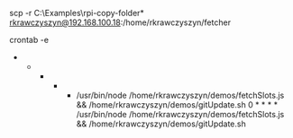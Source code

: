scp -r C:\Examples\rpi-copy-folder\* rkrawczyszyn@192.168.100.18:/home/rkrawczyszyn/fetcher

crontab -e

* * * * * /usr/bin/node /home/rkrawczyszyn/demos/fetchSlots.js && /home/rkrawczyszyn/demos/gitUpdate.sh
0 * * * * /usr/bin/node /home/rkrawczyszyn/demos/fetchSlots.js && /home/rkrawczyszyn/demos/gitUpdate.sh
